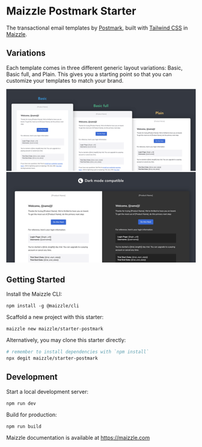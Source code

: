 # Maizzle Postmark Starter

The transactional email templates by [Postmark](https://github.com/wildbit/postmark-templates), built with [Tailwind CSS](https://tailwindcss.com/) in [Maizzle](https://maizzle.com).

## Variations

Each template comes in three different generic layout variations: Basic, Basic full, and Plain. This gives you a starting point so that you can customize your templates to match your brand.

<img src="./.github/media/starter-templates@2x.png" max-width="100%" alt="Starter templates side-by-side: Basic, basic full, and plain">
<img src="./.github/media/dark-mode@2x.png" max-width="100%" alt="Dark mode compatibility">

## Getting Started

Install the Maizzle CLI:

```
npm install -g @maizzle/cli
```

Scaffold a new project with this starter:

```
maizzle new maizzle/starter-postmark
```

Alternatively, you may clone this starter directly:

```bash
# remember to install dependencies with `npm install`
npx degit maizzle/starter-postmark
```

## Development

Start a local development server:

```
npm run dev
```

Build for production:

```
npm run build
```

Maizzle documentation is available at https://maizzle.com
